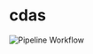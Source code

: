 # cdas
![Pipeline Workflow](https://github.com/LukasZando/cdas_exercise2/blob/main/.github/workflows/pipeline.yml)
